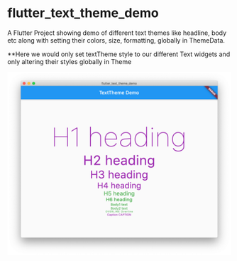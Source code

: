 # flutter_text_theme_demo

A Flutter Project showing demo of different text themes like headline, body etc along with setting their colors, size, formatting, globally in ThemeData.

**Here we would only set textTheme style to our different Text widgets and only altering their styles globally in Theme

<img src="https://raw.githubusercontent.com/apgapg/flutter_text_theme_demo/master/res/s1.png"  width="auto">
